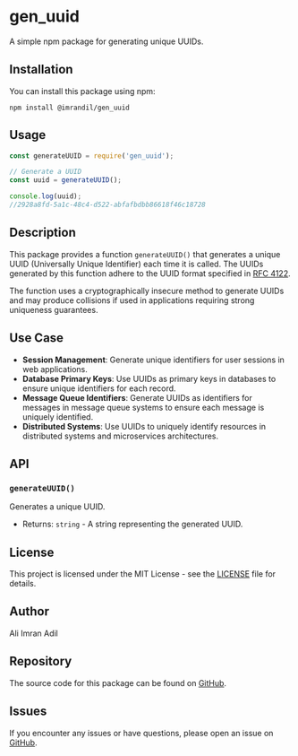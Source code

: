 # gen_uuid

A simple npm package for generating unique UUIDs.

## Installation

You can install this package using npm:

```
npm install @imrandil/gen_uuid
```

## Usage

```javascript
const generateUUID = require('gen_uuid');

// Generate a UUID
const uuid = generateUUID();

console.log(uuid);
//2928a8fd-5a1c-48c4-d522-abfafbdbb86618f46c18728
```

## Description

This package provides a function `generateUUID()` that generates a unique UUID (Universally Unique Identifier) each time it is called. The UUIDs generated by this function adhere to the UUID format specified in [RFC 4122](https://www.ietf.org/rfc/rfc4122.txt).

The function uses a cryptographically insecure method to generate UUIDs and may produce collisions if used in applications requiring strong uniqueness guarantees.


## Use Case

- **Session Management**: Generate unique identifiers for user sessions in web applications.
- **Database Primary Keys**: Use UUIDs as primary keys in databases to ensure unique identifiers for each record.
- **Message Queue Identifiers**: Generate UUIDs as identifiers for messages in message queue systems to ensure each message is uniquely identified.
- **Distributed Systems**: Use UUIDs to uniquely identify resources in distributed systems and microservices architectures.


## API

### `generateUUID()`

Generates a unique UUID.

- Returns: `string` - A string representing the generated UUID.

## License

This project is licensed under the MIT License - see the [LICENSE](LICENSE) file for details.

## Author

Ali Imran Adil

## Repository

The source code for this package can be found on [GitHub](https://github.com/IMRANDIL/gen_UUIDs).

## Issues

If you encounter any issues or have questions, please open an issue on [GitHub](https://github.com/IMRANDIL/gen_UUIDs/issues).